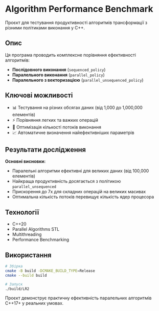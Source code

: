 # Algorithm Performance Benchmark

Проєкт для тестування продуктивності алгоритмів трансформації з різними політиками виконання у C++.

## Опис

Ця програма проводить комплексне порівняння ефективності алгоритмів:
- **Послідовного виконання** (`sequenced_policy`)
- **Паралельного виконання** (`parallel_policy`) 
- **Паралельного з векторизацією** (`parallel_unsequenced_policy`)

## Ключові можливості

- 📊 Тестування на різних обсягах даних (від 1,000 до 1,000,000 елементів)
- ⚡ Порівняння легких та важких операцій
- 🎯 Оптимізація кількості потоків виконання
- 📈 Автоматичне визначення найефективніших параметрів

## Результати дослідження

**Основні висновки:**
- Паралельні алгоритми ефективні для великих даних (від 100,000 елементів)
- Найкраща продуктивність досягається з політикою `parallel_unsequenced`
- Прискорення до 7x для складних операцій на великих масивах
- Оптимальна кількість потоків перевищує кількість ядер процесора

## Технології

- C++20
- Parallel Algorithms STL
- Multithreading
- Performance Benchmarking

## Використання

```bash
# Збірка
cmake -B build -DCMAKE_BUILD_TYPE=Release
cmake --build build

# Запуск
./build/LR2
```

Проєкт демонструє практичну ефективність паралельних алгоритмів C++17+ у реальних умовах.
